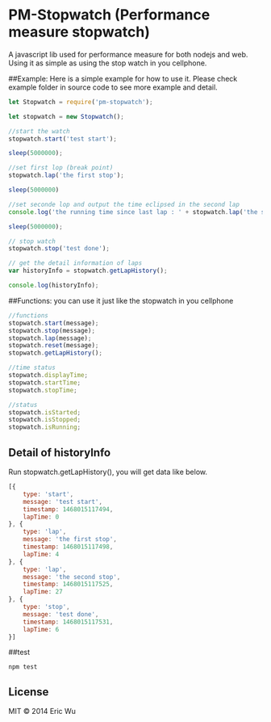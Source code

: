 # PM-Stopwatch (Performance measure stopwatch)

A javascript lib used for performance measure for both nodejs and web.  
Using it as simple as using the stop watch in you cellphone.


##Example:
Here is a simple example for how to use it. Please check example folder in source code to see more example and detail.  

```js
let Stopwatch = require('pm-stopwatch');

let stopwatch = new Stopwatch();

//start the watch
stopwatch.start('test start');

sleep(5000000);

//set first lop (break point)
stopwatch.lap('the first stop');

sleep(5000000)

//set seconde lop and output the time eclipsed in the second lap
console.log('the running time since last lap : ' + stopwatch.lap('the second stop'));

sleep(5000000);

// stop watch
stopwatch.stop('test done');

// get the detail information of laps
var historyInfo = stopwatch.getLapHistory();

console.log(historyInfo);

```

##Functions:
you can use it just like the stopwatch in you cellphone  

```js
//functions
stopwatch.start(message);  
stopwatch.stop(message);  
stopwatch.lap(message);  
stopwatch.reset(message);  
stopwatch.getLapHistory();

//time status
stopwatch.displayTime;  
stopwatch.startTime;  
stopwatch.stopTime;  

//status
stopwatch.isStarted;  
stopwatch.isStopped;  
stopwatch.isRunning;  
```  

## Detail of historyInfo
Run stopwatch.getLapHistory(), you will get data like below.
```js
[{
    type: 'start',
    message: 'test start',
    timestamp: 1468015117494,
    lapTime: 0
}, {
    type: 'lap',
    message: 'the first stop',
    timestamp: 1468015117498,
    lapTime: 4
}, {
    type: 'lap',
    message: 'the second stop',
    timestamp: 1468015117525,
    lapTime: 27
}, {
    type: 'stop',
    message: 'test done',
    timestamp: 1468015117531,
    lapTime: 6
}]
```

##test
```
npm test
```

## License

MIT &copy; 2014 Eric Wu
